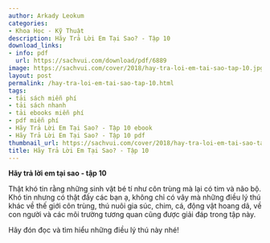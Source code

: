 ```yaml
---
author: Arkady Leokum
categories:
- Khoa Học - Kỹ Thuật
description: Hãy Trả Lời Em Tại Sao? - Tập 10
download_links:
- info: pdf
  url: https://sachvui.com/download/pdf/6889
image: https://sachvui.com/cover/2018/hay-tra-loi-em-tai-sao-tap-10.jpg
layout: post
permalink: /hay-tra-loi-em-tai-sao-tap-10.html
tags:
- tải sách miễn phí
- tải sách nhanh
- tải ebooks miễn phí
- pdf miễn phí
- Hãy Trả Lời Em Tại Sao? - Tập 10 ebook
- Hãy Trả Lời Em Tại Sao? - Tập 10 pdf
thumbnail_url: https://sachvui.com/cover/2018/hay-tra-loi-em-tai-sao-tap-10.jpg
title: Hãy Trả Lời Em Tại Sao? - Tập 10
---
```


 <div class="item-desc text-justify"> <p><strong>Hãy trả lời em tại sao - tập 10</strong></p><p>Thật khó tin rằng những sinh vật bé tí như côn trùng mà lại có tim và não bộ. Khó tin nhưng có thật đấy các bạn ạ, không chỉ có vây mà những điều lý thú khác về thế giới côn trùng, thú nuôi gia súc, chim, cá, động vật hoang dã, về con người và các môi trường tương quan cũng được giải đáp trong tập này.</p><p>Hãy đón đọc và tìm hiểu những điều lý thú này nhé!</p> </div>